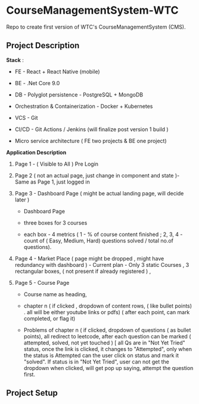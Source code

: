 # CourseManagementSystem-WTC
Repo to create first version of WTC's CourseManagementSystem (CMS).

## Project Description

**Stack** : 

- FE - React + React Native (mobile)

- BE - .Net Core 9.0

- DB - Polyglot persistence - PostgreSQL + MongoDB

- Orchestration & Containerization - Docker + Kubernetes

- VCS - Git

- CI/CD - Git Actions / Jenkins (will finalize post version 1 build ) 

- Micro service architecture ( FE two projects & BE one project) 

**Application Description**

1. Page 1 - ( Visible to All ) Pre Login

2. Page 2 ( not an actual page, just change in component and state )- Same as Page 1, just logged in

3. Page 3 - Dashboard Page ( might be actual landing page, will decide later )

	- Dashboard Page

	- three boxes for 3 courses

	- each box - 4 metrics ( 1 - % of course content finished ; 2, 3, 4 - count of ( Easy, Medium, Hard) questions solved / total no.of questions).

4. Page 4 - Market Place ( page might be dropped , might have redundancy with dashboard ) - Current plan - Only 3 static Courses , 3 rectangular boxes, ( not present if already registered ) ,

5. Page 5 - Course Page

	- Course name as heading,

	- chapter n ( if clicked , dropdown of content rows, ( like bullet points) . all will be either youtube links or pdfs) ( after each point, can mark completed, or flag it)

	- Problems of chapter n ( if clicked, dropdown of questions ( as bullet points), all redirect to leetcode, after each question can be marked ( attempted, solved, not yet touched ) [ all Qs are in "Not Yet Tried" status, once the link is clicked, it changes to "Attempted", only when the status is Attempted can the user click on status and mark it "solved". If status is in "Not Yet Tried", user can not get the dropdown when clicked, will get pop up saying, attempt the question first.

## Project Setup

